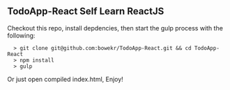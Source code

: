 TodoApp-React
Self Learn ReactJS
---


Checkout this repo, install depdencies, then start the gulp process with the following:

```
  > git clone git@github.com:bowekr/TodoApp-React.git && cd TodoApp-React
  > npm install
  > gulp
```

Or just open compiled index.html, Enjoy!